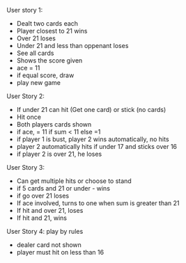 User story 1:
  - Dealt two cards each
  - Player closest to 21 wins
  - Over 21 loses
  - Under 21 and less than oppenant loses
  - See all cards
  - Shows the score given
  - ace = 11
  - if equal score, draw
  - play new game

User Story 2:
  - If under 21 can hit (Get one card) or stick (no cards)
  - Hit once
  - Both players cards shown
  - if ace, = 11 if sum < 11 else =1
  - if player 1 is bust, player 2 wins automatically, no hits
  - player 2 automatically hits if under 17 and sticks over 16
  - if player 2 is over 21, he loses

User Story 3:
  - Can get multiple hits or choose to stand
  - if 5 cards and 21 or under - wins
  - if go over 21 loses
  - If ace involved, turns to one when sum is greater than 21
  - If hit and over 21, loses
  - If hit and 21, wins

User Story 4: play by rules
  - dealer card not shown
  - player must hit on less than 16
